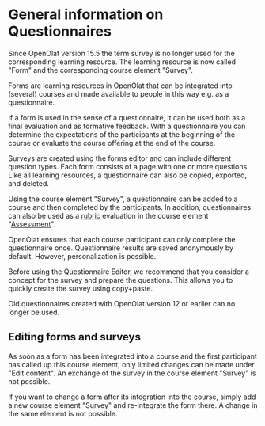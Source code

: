 # General information on Questionnaires

Since OpenOlat version 15.5 the term survey is no longer used for the
corresponding learning resource. The learning resource is now called "Form"
and the corresponding course element "Survey".

Forms are learning resources in OpenOlat that can be integrated into (several)
courses and made available to people in this way e.g. as a questionnaire.

If a form is used in the sense of a questionnaire, it can be used both as a
final evaluation and as formative feedback. With a questionnaire you can
determine the expectations of the participants at the beginning of the course
or evaluate the course offering at the end of the course.

Surveys are created using the forms editor and can include different question
types. Each form consists of a page with one or more questions. Like all
learning resources, a questionnaire can also be copied, exported, and deleted.

Using the course element "Survey", a questionnaire can be added to a course
and then completed by the participants. In addition, questionnaires can also
be used as a [rubric ](Rubric.html)evaluation in the course element
"[Assessment](Course+Element%EF%B9%95+Assessment.html)".

OpenOlat ensures that each course participant can only complete the
questionnaire once. Questionnaire results are saved anonymously by default.
However, personalization is possible.

Before using the Questionnaire Editor, we recommend that you consider a
concept for the survey and prepare the questions. This allows you to quickly
create the survey using copy+paste.

Old questionnaires created with OpenOlat version 12 or earlier can no longer
be used.

## Editing forms and surveys

As soon as a form has been integrated into a course and the first participant
has called up this course element, only limited changes can be made under
"Edit content". An exchange of the survey in the course element "Survey" is
not possible.

If you want to change a form after its integration into the course, simply add
a new course element "Survey" and re-integrate the form there. A change in the
same element is not possible.

  

